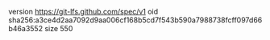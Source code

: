 version https://git-lfs.github.com/spec/v1
oid sha256:a3ce4d2aa7092d9aa006cf168b5cd7f543b590a7988738fcff097d66b46a3552
size 550
